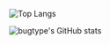
![Top Langs](https://github-readme-stats.vercel.app/api/top-langs/?username=bugtype&layout=compact)

![bugtype's GitHub stats](https://github-readme-stats.vercel.app/api?username=bugtype&show_icons=true&theme=prussian)



<!--
**bugtype/bugtype** is a ✨ _special_ ✨ repository because its `README.md` (this file) appears on your GitHub profile.

Here are some ideas to get you started:

- 🔭 I’m currently working on ...
- 🌱 I’m currently learning ...
- 👯 I’m looking to collaborate on ...
- 🤔 I’m looking for help with ...
- 💬 Ask me about ...
- 📫 How to reach me: ...
- 😄 Pronouns: ...
- ⚡ Fun fact: ...
-->
